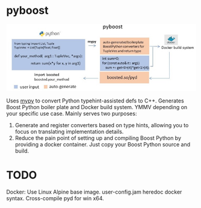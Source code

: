 # pyboost

![Screenshot](img/outline.jpg)

Uses [mypy](https://github.com/python/mypy) to convert Python typehint-assisted defs to C++. 
Generates Boost Python boiler plate and Docker build system. 
YMMV depending on your specific use case. Mainly serves two purposes:

1. Generate and register converters based on type hints, allowing you to focus on translating implementation details. 
2. Reduce the pain point of setting up and compiling Boost Python by providing a docker container. Just copy your Boost Python source and build. 

TODO
=====
Docker:
Use Linux Alpine base image.
user-config.jam heredoc docker syntax.
Cross-compile pyd for win x64.
